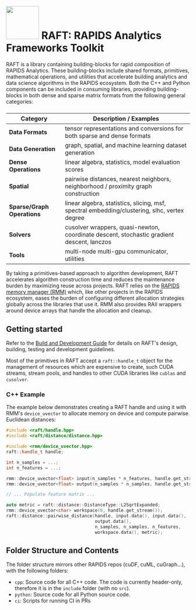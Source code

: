# <div align="left"><img src="https://rapids.ai/assets/images/rapids_logo.png" width="90px"/>&nbsp;RAFT: RAPIDS Analytics Frameworks Toolkit</div>

RAFT is a library containing building-blocks for rapid composition of RAPIDS Analytics. These building-blocks include shared formats, primitives, mathematical operations, and utilities that accelerate building analytics and data science algorithms in the RAPIDS ecosystem. Both the C++ and Python components can be included in consuming libraries, providing building-blocks in both dense and sparse matrix formats from the following general categories:
#####
| Category | Description / Examples |
| --- | --- |
| **Data Formats** | tensor representations and conversions for both sparse and dense formats |
| **Data Generation** | graph, spatial, and machine learning dataset generation |
| **Dense Operations** | linear algebra, statistics, model evaluation scores |
| **Spatial** | pairwise distances, nearest neighbors, neighborhood / proximity graph construction |
| **Sparse/Graph Operations** | linear algebra, statistics, slicing, msf, spectral embedding/clustering, slhc, vertex degree |
| **Solvers** | cusolver wrappers, quasi-newton, coordinate descent, stochastic gradient descent, lanczos |
| **Tools** | multi-node multi-gpu communicator, utilities |

By taking a primitives-based approach to algorithm development, RAFT accelerates algorithm construction time and reduces
the maintenance burden by maximizing reuse across projects. RAFT relies on the [RAPIDS memory manager (RMM)](https://github.com/rapidsai/rmm) which, 
like other projects in the RAPIDS ecosystem, eases the burden of configuring different allocation strategies globally 
across the libraries that use it. RMM also provides RAII wrappers around device arrays that handle the allocation and cleanup.

## Getting started

Refer to the [Build and Development Guide](BUILD.md) for details on RAFT's design, building, testing and development guidelines.

Most of the primitives in RAFT accept a `raft::handle_t` object for the management of resources which are expensive to create, such CUDA streams, stream pools, and handles to other CUDA libraries like `cublas` and `cusolver`. 


### C++ Example

The example below demonstrates creating a RAFT handle and using it with RMM's `device_uvector` to allocate memory on device and compute
pairwise Euclidean distances:
```c++
#include <raft/handle.hpp>
#include <raft/distance/distance.hpp>

#include <rmm/device_uvector.hpp>
raft::handle_t handle;

int n_samples = ...;
int n_features = ...;

rmm::device_uvector<float> input(n_samples * n_features, handle.get_stream());
rmm::device_uvector<float> output(n_samples * n_samples, handle.get_stream());

// ... Populate feature matrix ...

auto metric = raft::distance::DistanceType::L2SqrtExpanded;
rmm::device_uvector<char> workspace(0, handle.get_stream());
raft::distance::pairwise_distance(handle, input.data(), input.data(),
                                  output.data(),
                                  n_samples, n_samples, n_features,
                                  workspace.data(), metric);
```




## Folder Structure and Contents

The folder structure mirrors other RAPIDS repos (cuDF, cuML, cuGraph...), with the following folders:

- `cpp`: Source code for all C++ code. The code is currently header-only, therefore it is in the `include` folder (with no `src`).
- `python`: Source code for all Python source code.
- `ci`: Scripts for running CI in PRs

[comment]: <> (TODO: This needs to be updated after the public API is established)
[comment]: <> (The library layout contains the following structure:)

[comment]: <> (```bash)

[comment]: <> (cpp/include/raft)

[comment]: <> (     |------------ comms      [communication abstraction layer])

[comment]: <> (     |------------ distance   [dense pairwise distances])

[comment]: <> (     |------------ linalg     [dense linear algebra])

[comment]: <> (     |------------ matrix     [dense matrix format])

[comment]: <> (     |------------ random     [random matrix generation])

[comment]: <> (     |------------ sparse     [sparse matrix and graph algorithms])

[comment]: <> (     |------------ spatial    [spatial algorithms])

[comment]: <> (     |------------ spectral   [spectral clustering])

[comment]: <> (     |------------ stats      [statistics primitives])

[comment]: <> (     |------------ handle.hpp [raft handle])

[comment]: <> (```)



